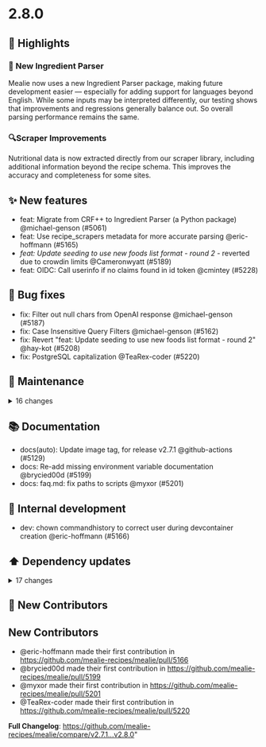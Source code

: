 # 2.8.0

## 🎉 Highlights

### 📑 New Ingredient Parser
Mealie now uses a new Ingredient Parser package, making future development easier — especially for adding support for languages beyond English. While some inputs may be interpreted differently, our testing shows that improvements and regressions generally balance out. So overall parsing performance remains the same.

### 🔍Scraper Improvements
Nutritional data is now extracted directly from our scraper library, including additional information beyond the recipe schema. This improves the accuracy and completeness for some sites.

## ✨ New features

- feat: Migrate from CRF++ to Ingredient Parser (a Python package) @michael-genson (#5061)
- feat: Use recipe_scrapers metadata for more accurate parsing @eric-hoffmann (#5165)
- _feat: Update seeding to use new foods list format - round 2_ -  reverted due to crowdin limits @Cameronwyatt (#5189)
- feat: OIDC: Call userinfo if no claims found in id token @cmintey (#5228)

## 🐛 Bug fixes

- fix: Filter out null chars from OpenAI response @michael-genson (#5187)
- fix: Case Insensitive Query Filters @michael-genson (#5162)
- fix: Revert \"feat: Update seeding to use new foods list format - round 2\" @hay-kot (#5208)
- fix: PostgreSQL capitalization @TeaRex-coder (#5220)

## 🧰 Maintenance

<details>
<summary>16 changes</summary>

- chore(l10n): New Crowdin updates @hay-kot (#5131)
- chore: Renovate Ignore Python Upgrades @michael-genson (#5134)
- chore(l10n): New Crowdin updates @hay-kot (#5135)
- chore(l10n): New Crowdin updates @hay-kot (#5142)
- chore(l10n): New Crowdin updates @hay-kot (#5145)
- chore(l10n): New Crowdin updates @hay-kot (#5149)
- chore(l10n): New Crowdin updates @hay-kot (#5161)
- chore(auto): Update pre-commit hooks @github-actions (#5167)
- chore(l10n): New Crowdin updates @hay-kot (#5174)
- chore(l10n): New Crowdin updates @hay-kot (#5175)
- chore(l10n): New Crowdin updates @hay-kot (#5176)
- chore(l10n): New Crowdin updates @hay-kot (#5179)
- chore(auto): Update pre-commit hooks @github-actions (#5200)
- chore(auto): Update pre-commit hooks @github-actions (#5229)
- chore: Bump Ruff to 0.11.0 @michael-genson (#5233)
- chore(l10n): New Crowdin updates @hay-kot (#5185)
</details>

## 📚 Documentation

- docs(auto): Update image tag, for release v2.7.1 @github-actions (#5129)
- docs: Re-add missing environment variable documentation @brycied00d (#5199)
- docs: faq.md: fix paths to scripts @myxor (#5201)

## 🔨 Internal development

- dev: chown commandhistory to correct user during devcontainer creation @eric-hoffmann (#5166)

## ⬆️ Dependency updates

<details>
<summary>17 changes</summary>

- chore(deps): update dependency ruff to v0.9.9 @renovate (#5130)
- fix(deps): update dependency bcrypt to v4.3.0 @renovate (#5127)
- fix(deps): update dependency ingredient-parser-nlp to v2 @michael-genson (#5137)
- fix(deps): update dependency authlib to v1.5.1 @renovate (#5138)
- fix(deps): update dependency fastapi to v0.115.10 @renovate (#5139)
- chore(deps): update dependency mkdocs-material to v9.6.6 @renovate (#5141)
- fix(deps): update dependency openai to v1.65.2 @renovate (#5147)
- fix(deps): update dependency fastapi to v0.115.11 @renovate (#5150)
- fix(deps): update dependency rapidfuzz to v3.12.2 @renovate (#5159)
- chore(deps): update dependency pytest to v8.3.5 @renovate (#5158)
- chore(deps): update dependency mkdocs-material to v9.6.7 @renovate (#5163)
- fix(deps): update dependency openai to v1.65.3 @renovate (#5180)
- fix(deps): update dependency jinja2 to v3.1.6 [security] @renovate (#5183)
- fix(deps): update dependency openai to v1.65.4 @renovate (#5182)
- chore(deps): update dependency ruff to v0.9.10 @renovate (#5188)
- fix(deps): update dependency recipe-scrapers to v15.6.0 @renovate (#5198)
- chore(deps): update dependency pylint to v3.3.5 @renovate (#5194)
- chore(deps): update dependency mkdocs-material to v9.6.9 @renovate (#5209)
</details>

## 🙏 New Contributors

## New Contributors
* @eric-hoffmann made their first contribution in https://github.com/mealie-recipes/mealie/pull/5166
* @brycied00d made their first contribution in https://github.com/mealie-recipes/mealie/pull/5199
* @myxor made their first contribution in https://github.com/mealie-recipes/mealie/pull/5201
* @TeaRex-coder made their first contribution in https://github.com/mealie-recipes/mealie/pull/5220

**Full Changelog**: https://github.com/mealie-recipes/mealie/compare/v2.7.1...v2.8.0"